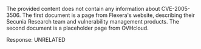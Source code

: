 The provided content does not contain any information about CVE-2005-3506. The first document is a page from Flexera's website, describing their Secunia Research team and vulnerability management products. The second document is a placeholder page from OVHcloud.

Response: UNRELATED